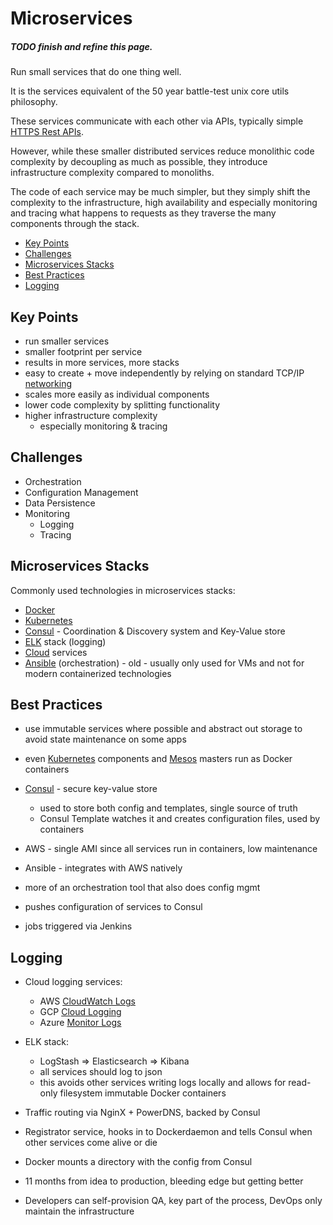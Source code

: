 # Microservices

##### TODO finish and refine this page.

Run small services that do one thing well.

It is the services equivalent of the 50 year battle-test unix core utils philosophy.

These services communicate with each other via APIs, typically simple
[HTTPS Rest APIs](https://www.redhat.com/en/topics/api/what-is-a-rest-api).

However, while these smaller distributed services reduce monolithic code complexity by decoupling as much as
possible, they introduce infrastructure complexity compared to monoliths.

The code of each service may be much simpler, but they simply shift the complexity to the infrastructure, high
availability and especially monitoring and tracing what happens to requests as they traverse the many components
through the stack.

<!-- INDEX_START -->
- [Key Points](#key-points)
- [Challenges](#challenges)
- [Microservices Stacks](#microservices-stacks)
- [Best Practices](#best-practices)
- [Logging](#logging)
<!-- INDEX_END -->

## Key Points

- run smaller services
- smaller footprint per service
- results in more services, more stacks
- easy to create + move independently by relying on standard TCP/IP [networking](networking.md)
- scales more easily as individual components
- lower code complexity by splitting functionality
- higher infrastructure complexity
  - especially monitoring & tracing

## Challenges

- Orchestration
- Configuration Management
- Data Persistence
- Monitoring
  - Logging
  - Tracing

## Microservices Stacks

Commonly used technologies in microservices stacks:

- [Docker](docker.md)
- [Kubernetes](kubernetes.md)
- [Consul](consul.md) - Coordination & Discovery system and Key-Value store
- [ELK](elasticsearch.md) stack (logging)
- [Cloud](README.md#cloud) services
- [Ansible](ansible.md) (orchestration) - old - usually only used for VMs and not for modern containerized technologies

## Best Practices

- use immutable services where possible and abstract out storage to avoid state maintenance on some apps
- even [Kubernetes](kubernetes.md) components and [Mesos](mesos.md) masters run as Docker containers


- [Consul](consul.md) - secure key-value store
  - used to store both config and templates, single source of truth
  - Consul Template watches it and creates configuration files, used by containers

- AWS - single AMI since all services run in containers, low maintenance
- Ansible - integrates with AWS natively
- more of an orchestration tool that also does config mgmt
- pushes configuration of services to Consul
- jobs triggered via Jenkins

## Logging

- Cloud logging services:
  - AWS [CloudWatch Logs](https://docs.aws.amazon.com/AmazonCloudWatch/latest/logs/WhatIsCloudWatchLogs.html)
  - GCP [Cloud Logging](https://cloud.google.com/logging)
  - Azure [Monitor Logs](https://learn.microsoft.com/en-us/azure/azure-monitor/logs/data-platform-logs)
- ELK stack:
  - LogStash => Elasticsearch => Kibana
  - all services should log to json
  - this avoids other services writing logs locally and allows for read-only filesystem immutable Docker containers



- Traffic routing via NginX + PowerDNS, backed by Consul


- Registrator service, hooks in to Dockerdaemon and tells Consul when other services come alive or die


- Docker mounts a directory with the config from Consul


- 11 months from idea to production, bleeding edge but getting better
- Developers can self-provision QA, key part of the process, DevOps only maintain the infrastructure
